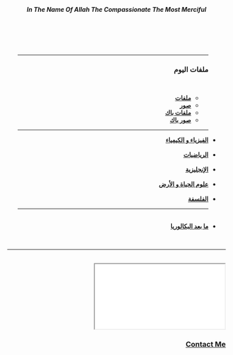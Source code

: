 <!DOCTYPE html>
<html lang="ar" dir="rtl">
 <head>
  <meta charset="utf-8">
  <title>Bac</title>
  <link rel="stylesheet" href="master0.css">
  <link rel="icon" href="favicon0.ico">

   </head>
   <body>
     <center><strong><em>In The Name Of Allah The Compassionate The Most Merciful</em></strong></center>
     <ul><br><br><br><br><hr>
     <h3>ملفات اليوم</h3><br>
     <ul>
       <li><strong><a href="pdf-day.zip">ملفات</a>
       <li><a href="pho-day.zip">صور</a>
       <li><a href="bac-day.zip">ملفات باك</a>
       <li><a href="bac-pho-day.zip">صور باك</a></strong>
     </ul>
     <hr>
       <li><strong><a href="1.html">الفيزياء و الكيمياء</a></strong></li><br>
       <li><strong><a href="2.html">الرياضيات</a></strong></li><br>
       <li><strong><a href="3.html">الإنجليزية</a></strong></li><br>
       <li><strong><a href="4.html">علوم الحياة و الأرض</a></strong></li><br>
       <li><strong><a href="5.html">الفلسفة</a></strong></li><hr class="hr"><br>
       <li><strong><a href="6.html">ما بعد البكالوريا</a></strong></li>
     </ul><br><hr class="hr"><br>
      <iframe src="video.mp4"></iframe>
      <a href="contact-me.html"><h3>Contact Me</h3></a>
     </body>
</html>

